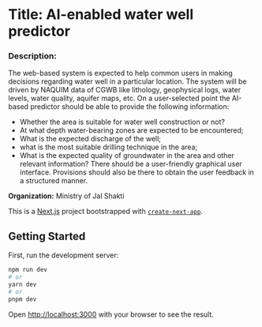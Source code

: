 # Title: AI-enabled water well predictor

### **Description:**

The web-based system is expected to help common users in making decisions regarding water well in a particular location. The system will be driven by NAQUIM data of CGWB like lithology, geophysical logs, water levels, water quality, aquifer maps, etc. On a user-selected point the AI-based predictor should be able to provide the following information:

- Whether the area is suitable for water well construction or not?
- At what depth water-bearing zones are expected to be encountered;
- What is the expected discharge of the well;
- what is the most suitable drilling technique in the area;
- What is the expected quality of groundwater in the area and other relevant information?
There should be a user-friendly graphical user interface. Provisions should also be there to obtain the user feedback in a structured manner.

**Organization:** Ministry of Jal Shakti

This is a [Next.js](https://nextjs.org/) project bootstrapped with [`create-next-app`](https://github.com/vercel/next.js/tree/canary/packages/create-next-app).

## Getting Started

First, run the development server:

```bash
npm run dev
# or
yarn dev
# or
pnpm dev
```

Open [http://localhost:3000](http://localhost:3000) with your browser to see the result.
